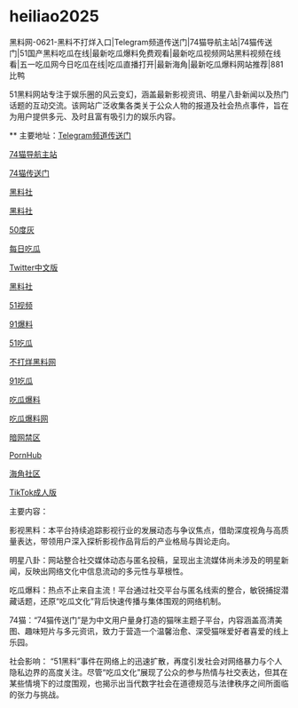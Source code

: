 # heiliao2025
黑料网-0621-黑料不打烊入口|Telegram频道传送门|74猫导航主站|74猫传送门|51国产黑料吃瓜在线|最新吃瓜爆料免费观看|最新吃瓜视频网站黑料视频在线看|五一吃瓜网今日吃瓜在线|吃瓜直播打开|最新海角|最新吃瓜爆料网站推荐|881比鸭

51黑料网站专注于娱乐圈的风云变幻，涵盖最新影视资讯、明星八卦新闻以及热门话题的互动交流。该网站广泛收集各类关于公众人物的报道及社会热点事件，旨在为用户提供多元、及时且富有吸引力的娱乐内容。

** 主要地址：<a href="https://74mao.com/">Telegram频道传送门</a>

<a href="https://74mao.com/">74猫导航主站</a>

<a href="https://74mao.com/">74猫传送门</a>

<a href="https://hls-59.pages.dev/">黑料社</a>

<a href="https://hls-01.pages.dev/">黑料社</a>

<a href="https://50dh-01.pages.dev/">50度灰</a>

<a href="https://cg25-4.pages.dev/">每日吃瓜</a>

<a href="https://tt-01.pages.dev/">Twitter中文版</a>

<a href="https://cg87-02.pages.dev/">黑料社</a>

<a href="https://hj-1282.pages.dev/">51视频</a>

<a href="https://cg65-01.pages.dev/">91爆料</a>

<a href="https://cg17-5.pages.dev/">51吃瓜</a>

<a href="https://cg10-1.pages.dev/">不打烊黑料网</a>

<a href="https://cg40-3.pages.dev/">91吃瓜</a>

<a href="https://cg77-66.pages.dev/">吃瓜爆料</a>

<a href="https://cg765.pages.dev/">吃瓜爆料网</a>

<a href="https://pi87-02.pages.dev/">暗网禁区</a>

<a href="https://cg87-55.pages.dev/">PornHub</a>

<a href="https://hj-1255.pages.dev/">海角社区</a>

<a href="https://cg99.pages.dev/">TikTok成人版</a>


主要内容：

影视黑料：本平台持续追踪影视行业的发展动态与争议焦点，借助深度视角与高质量表达，带领用户深入探析影视作品背后的产业格局与舆论走向。

明星八卦：网站整合社交媒体动态与匿名投稿，呈现出主流媒体尚未涉及的明星新闻，反映出网络文化中信息流动的多元性与草根性。

吃瓜爆料：热点不止来自主流！平台通过社交平台与匿名线索的整合，敏锐捕捉潜藏话题，还原“吃瓜文化”背后快速传播与集体围观的网络机制。

74猫：“74猫传送门”是为中文用户量身打造的猫咪主题子平台，内容涵盖高清美图、趣味短片与多元资讯，致力于营造一个温馨治愈、深受猫咪爱好者喜爱的线上乐园。

社会影响：
“51黑料”事件在网络上的迅速扩散，再度引发社会对网络暴力与个人隐私边界的高度关注。尽管“吃瓜文化”展现了公众的参与热情与社交表达，但其在某些情境下的过度围观，也揭示出当代数字社会在道德规范与法律秩序之间所面临的张力与挑战。
